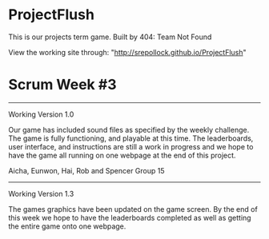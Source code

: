 # ProjectFlush
This is our projects term game.
Built by 404: Team Not Found

View the working site through: "http://srepollock.github.io/ProjectFlush"

# Scrum Week #3
-------------
Working Version 1.0

Our game has included sound files as specified by the weekly challenge. The game is fully functioning, and playable at this time. The leaderboards, user interface, and instructions are still a work in progress and we hope to have the game all running on one webpage at the end of this project.

Aicha, Eunwon, Hai, Rob and Spencer
Group 15

-------------

Working Version 1.3

The games graphics have been updated on the game screen. By the end of this week we hope to have the leaderboards completed as well as getting the entire game onto one webpage.